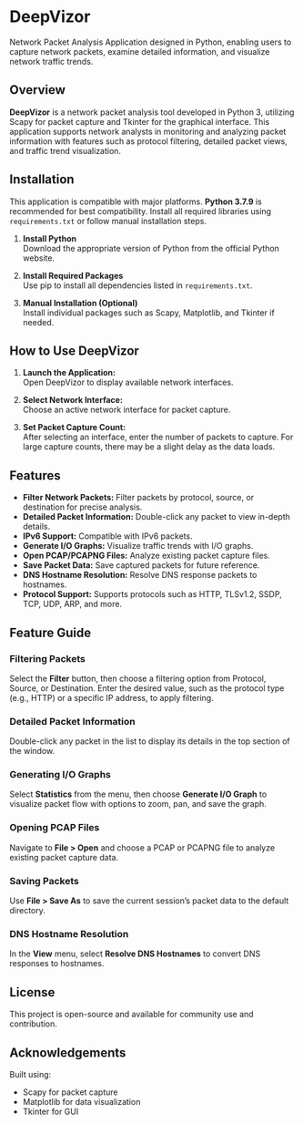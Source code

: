 # **DeepVizor**

Network Packet Analysis Application designed in Python, enabling users to capture network packets, examine detailed information, and visualize network traffic trends.

## **Overview**

**DeepVizor** is a network packet analysis tool developed in Python 3, utilizing Scapy for packet capture and Tkinter for the graphical interface. This application supports network analysts in monitoring and analyzing packet information with features such as protocol filtering, detailed packet views, and traffic trend visualization.

## **Installation**

This application is compatible with major platforms. **Python 3.7.9** is recommended for best compatibility. Install all required libraries using `requirements.txt` or follow manual installation steps.

1. **Install Python**  
   Download the appropriate version of Python from the official Python website.

2. **Install Required Packages**  
   Use pip to install all dependencies listed in `requirements.txt`.

3. **Manual Installation (Optional)**  
   Install individual packages such as Scapy, Matplotlib, and Tkinter if needed.

## **How to Use DeepVizor**

1. **Launch the Application:**  
   Open DeepVizor to display available network interfaces.

2. **Select Network Interface:**  
   Choose an active network interface for packet capture.

3. **Set Packet Capture Count:**  
   After selecting an interface, enter the number of packets to capture. For large capture counts, there may be a slight delay as the data loads.

## **Features**

- **Filter Network Packets:** Filter packets by protocol, source, or destination for precise analysis.
- **Detailed Packet Information:** Double-click any packet to view in-depth details.
- **IPv6 Support:** Compatible with IPv6 packets.
- **Generate I/O Graphs:** Visualize traffic trends with I/O graphs.
- **Open PCAP/PCAPNG Files:** Analyze existing packet capture files.
- **Save Packet Data:** Save captured packets for future reference.
- **DNS Hostname Resolution:** Resolve DNS response packets to hostnames.
- **Protocol Support:** Supports protocols such as HTTP, TLSv1.2, SSDP, TCP, UDP, ARP, and more.

## **Feature Guide**

### Filtering Packets  
Select the **Filter** button, then choose a filtering option from Protocol, Source, or Destination. Enter the desired value, such as the protocol type (e.g., HTTP) or a specific IP address, to apply filtering.

### Detailed Packet Information  
Double-click any packet in the list to display its details in the top section of the window.

### Generating I/O Graphs  
Select **Statistics** from the menu, then choose **Generate I/O Graph** to visualize packet flow with options to zoom, pan, and save the graph.

### Opening PCAP Files  
Navigate to **File > Open** and choose a PCAP or PCAPNG file to analyze existing packet capture data.

### Saving Packets  
Use **File > Save As** to save the current session’s packet data to the default directory.

### DNS Hostname Resolution  
In the **View** menu, select **Resolve DNS Hostnames** to convert DNS responses to hostnames.

## **License**

This project is open-source and available for community use and contribution.

## **Acknowledgements**

Built using:
- Scapy for packet capture
- Matplotlib for data visualization
- Tkinter for GUI
